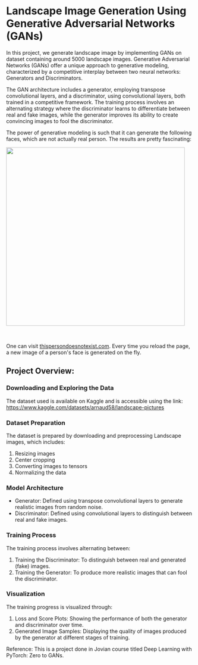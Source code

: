 # Landscape Image Generation Using Generative Adversarial Networks (GANs)

In this project, we generate landscape image by implementing GANs on dataset containing around 5000 landscape images. Generative Adversarial Networks (GANs) offer a unique approach to generative modeling, characterized by a competitive interplay between two neural networks: Generators and Discriminators. 


The GAN architecture includes a generator, employing transpose convolutional layers, and a discriminator, using convolutional layers, both trained in a competitive framework. The training process involves an alternating strategy where the discriminator learns to differentiate between real and fake images, while the generator improves its ability to create convincing images to fool the discriminator. 

The power of generative modeling is such that it can generate the following faces, which are not actually real person. The results are pretty fascinating:

<img src="https://imgix.bustle.com/inverse/4b/17/8f/0e/cf91/4506/99c7/e6a491c5d4ac/these-people-are-not-real--they-were-produced-by-our-generator-that-allows-control-over-different-a.png" style="width:480px; margin-bottom:32px"/>

One can visit [thispersondoesnotexist.com](https://thispersondoesnotexist.com). Every time you reload the page, a new image of a person's face is generated on the fly.


## Project Overview:
### Downloading and Exploring the Data
The dataset used is available on Kaggle and is accessible using the link: https://www.kaggle.com/datasets/arnaud58/landscape-pictures

### Dataset Preparation
The dataset is prepared by downloading and preprocessing Landscape images, which includes:

1. Resizing images
2. Center cropping
3. Converting images to tensors
4. Normalizing the data


### Model Architecture
* Generator: Defined using transpose convolutional layers to generate realistic images from random noise.
* Discriminator: Defined using convolutional layers to distinguish between real and fake images.


### Training Process
The training process involves alternating between:

1. Training the Discriminator: To distinguish between real and generated (fake) images.
2. Training the Generator: To produce more realistic images that can fool the discriminator.


### Visualization
The training progress is visualized through:

1. Loss and Score Plots: Showing the performance of both the generator and discriminator over time.
2. Generated Image Samples: Displaying the quality of images produced by the generator at different stages of training.

Reference:
This is a project done in Jovian course titled Deep Learning with PyTorch: Zero to GANs.



